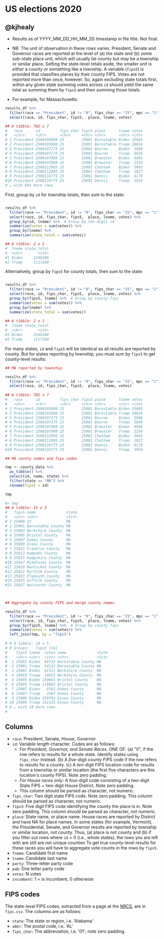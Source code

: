 # US elections 2020
## @kjhealy

- Results as of YYYY_MM_DD_HH_MM_SS timestamp in file title. Not final.
- NB: The unit of observation in these rows varies. President, Senate and Governor races are reported at the level of (a) the state _and_ (b) some sub-state place unit, which will usually be county but may be a township or similar place. Setting the state-level totals aside, the smaller unit is _either_ a county or something like a township. A variable (`fips5`) is provided that classifies places by their county FIPS. Votes are not reported more than once, however. So, again excluding state totals first, within any given state summing votes across `id` should yield the same total as summing them by `fips5` and then summing those totals. 

- For example, for Massachusetts:

``` r
results_df %>% 
  filter(race == "President", id != "0", fips_char == "25", mpc == "1") %>% 
  select(race, id, fips_char, fips5,  place, lname, votes)

## A tibble: 702 x 7
#   race      id         fips_char fips5 place      lname votes
#   <chr>     <chr>      <chr>     <chr> <chr>      <chr> <int>
# 1 President 2500103690 25        25001 Barnstable Biden 15685
# 2 President 2500103690 25        25001 Barnstable Trump 10824
# 3 President 2500107175 25        25001 Bourne     Biden  5988
# 4 President 2500107175 25        25001 Bourne     Trump  5026
# 5 President 2500107980 25        25001 Brewster   Biden  4905
# 6 President 2500107980 25        25001 Brewster   Trump  2334
# 7 President 2500112995 25        25001 Chatham    Biden  3043
# 8 President 2500112995 25        25001 Chatham    Trump  1827
# 9 President 2500116775 25        25001 Dennis     Biden  6179
#10 President 2500116775 25        25001 Dennis     Trump  3934
# … with 692 more rows

```


First, group by `id` for township totals, then sum to the state:

``` r

results_df %>% 
  filter(race == "President", id != "0", fips_char == "25", mpc == "1") %>% 
  select(race, id, fips_char, fips5,  place, lname, votes) %>% 
  group_by(id, lname) %>%  # Group by ten digit id
  summarize(votes = sum(votes)) %>% 
  group_by(lname) %>% 
  summarize(state_total = sum(votes))

## A tibble: 2 x 2
#  lname state_total
#  <chr>       <int>
#1 Biden     2246208
#2 Trump     1117260

```


Alternatively, group by `fips5` for county totals, then sum to the state:


``` r

results_df %>% 
  filter(race == "President", id != "0", fips_char == "25", mpc == "1") %>% 
  select(race, id, fips_char, fips5,  place, lname, votes) %>% 
  group_by(fips5, lname) %>%  # Group by county fips
  summarize(votes = sum(votes)) %>% 
  group_by(lname) %>% 
  summarize(state_total = sum(votes))
  
## A tibble: 2 x 2
#  lname state_total
#  <chr>       <int>
#1 Biden     2246208
#2 Trump     1117260
```

For many states, `id` and `fips5` will be identical as all results are reported by county. But for states reporting by township, you must sum by `fips5` to get county-level results:

``` r
## MA reported by township

results_df %>% 
  filter(race == "President", id != "0", fips_char == "25", mpc == "1") %>% 
  select(race, id, fips_char, fips5,  place, lname, votes)
  
## A tibble: 702 x 7
#   race      id         fips_char fips5 place      lname votes
#   <chr>     <chr>      <chr>     <chr> <chr>      <chr> <int>
# 1 President 2500103690 25        25001 Barnstable Biden 15685
# 2 President 2500103690 25        25001 Barnstable Trump 10824
# 3 President 2500107175 25        25001 Bourne     Biden  5988
# 4 President 2500107175 25        25001 Bourne     Trump  5026
# 5 President 2500107980 25        25001 Brewster   Biden  4905
# 6 President 2500107980 25        25001 Brewster   Trump  2334
# 7 President 2500112995 25        25001 Chatham    Biden  3043
# 8 President 2500112995 25        25001 Chatham    Trump  1827
# 9 President 2500116775 25        25001 Dennis     Biden  6179
#10 President 2500116775 25        25001 Dennis     Trump  3934  
```


``` r
## MA county names and fips codes

tmp <- county_data %>% 
  as_tibble() %>% 
  select(id, name, state) %>% 
  filter(state == "MA") %>% 
  rename(fips5 = id)

tmp
  
#> tmp
## A tibble: 15 x 3
#   fips5 name              state
#   <chr> <chr>             <fct>
# 1 25000 22                MA   
# 2 25001 Barnstable County MA   
# 3 25003 Berkshire County  MA   
# 4 25005 Bristol County    MA   
# 5 25007 Dukes County      MA   
# 6 25009 Essex County      MA   
# 7 25011 Franklin County   MA   
# 8 25013 Hampden County    MA   
# 9 25015 Hampshire County  MA   
#10 25017 Middlesex County  MA   
#11 25019 Nantucket County  MA   
#12 25021 Norfolk County    MA   
#13 25023 Plymouth County   MA   
#14 25025 Suffolk County    MA   
#15 25027 Worcester County  MA   
  
```

``` r

## Aggregate by county FIPS and merge county names.

results_df %>% 
  filter(race == "President", id != "0", fips_char == "25", mpc == "1") %>% 
  select(race, id, fips_char, fips5,  place, lname, votes) %>% 
  group_by(fips5, lname) %>%  # Group by county fips
  summarize(votes = sum(votes)) %>% 
  left_join(tmp, by = "fips5")
  
# # A tibble: 28 x 5
# # Groups:   fips5 [14]
#    fips5 lname  votes name              state
#    <chr> <chr>  <int> <chr>             <fct>
#  1 25001 Biden  89732 Barnstable County MA   
#  2 25001 Trump  54132 Barnstable County MA   
#  3 25003 Biden  41521 Berkshire County  MA   
#  4 25003 Trump  14015 Berkshire County  MA   
#  5 25005 Biden 150063 Bristol County    MA   
#  6 25005 Trump 118085 Bristol County    MA   
#  7 25007 Biden   9762 Dukes County      MA   
#  8 25007 Trump   2587 Dukes County      MA   
#  9 25009 Biden 259792 Essex County      MA   
# 10 25009 Trump 141135 Essex County      MA   
# # … with 18 more rows  
#   
```





## Columns

- `race`: President, Senate, House, Governor
- `id`: Variable length character. Codes are as follows:
  - _For President, Governor, and Senate Races_. ONE OF: (a) "0", if the row refers to results for a whole state. Identify states using `fips_char` instead. (b) A *five*-digit county FIPS code if the row refers to results for a county. (c) A *ten*-digit FIPS location code for results from a township or similar location (the first five characters are this location's county FIPS). Note zero padding. 
  - _For House races only_: A four-digit code consisting of a two-digit State FIPS + two-digit House District. Note zero padding. 
  - This column should be parsed as character, not numeric.
- `fips_char`: Two digit state FIPS code. Note zero padding. This column should be parsed as character, not numeric.
- `fips5`: Five digit FIPS code identifying the county the place is in. Note zero padding. This column should be parsed as character, not numeric.
- `place`: State name, or place name. House races are reported by District and have NA for place names. In some states (for example, Vermont), the Presidential, Senate, and Governor results are reported by township or 
similar location, not county. Thus, (a) place is not county and (b) if you filter out rows where `id` = 0 (i.e., whole states), the rows you are left with are still are not unique counties  To get 
true county-level results for these races you will have to aggregate vote counts in the rows by `fips5`. 
- `fname`: Candidate first name
- `lname`: Candidate last name
- `party`: Three-letter party code
- `pab`: One letter party code
- `votes`: N votes
- `incumbent`: 1 = is incumbent, 0 otherwise

## FIPS codes
The state-level FIPS codes, extracted from a page at the [NRCS](https://www.nrcs.usda.gov/wps/portal/nrcs/detail/?cid=nrcs143_013696), are in `fips.csv`. The columns are as follows:

- `state`: The state or region, i.e. 'Alabama'
- `abbr`: The postal code, i.e. 'AL'
- `fips_char`: The abbreviation, i.e. '01'; note zero padding.
